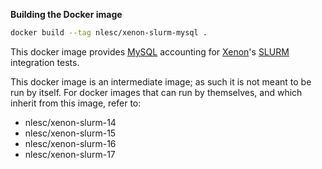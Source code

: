 **Building the Docker image**

```bash
docker build --tag nlesc/xenon-slurm-mysql .
```


This docker image provides [MySQL](https://www.mysql.com/) 
accounting for
[Xenon](https://github.com/NLeSC/Xenon)'s
[SLURM](https://slurm.schedmd.com/) integration tests.

This docker image is an intermediate image; as such it is not meant to be run by
itself. For docker images that can run by themselves, and which inherit from
this image, refer to:

- nlesc/xenon-slurm-14
- nlesc/xenon-slurm-15
- nlesc/xenon-slurm-16
- nlesc/xenon-slurm-17





